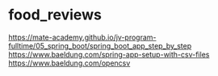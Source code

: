 # food_reviews

https://mate-academy.github.io/jv-program-fulltime/05_spring_boot/spring_boot_app_step_by_step
https://www.baeldung.com/spring-app-setup-with-csv-files
https://www.baeldung.com/opencsv
